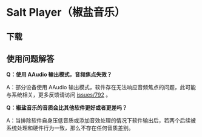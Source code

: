 # Salt Player（椒盐音乐）

## 下载



## 使用问题解答

**Q：使用 AAudio 输出模式，音频焦点失效？**

A：部分设备使用 AAudio 输出模式，软件存在无法响应音频焦点的问题，此可能与系统相关，更多反馈请访问 [issues/792](https://github.com/Moriafly/SaltPlayerSource/issues/792) 。

**Q：椒盐音乐的音质会比其他软件更好或者更差吗？**

A：当排除软件自身压低音质或添加音效处理的情况下软件输出后，若两个后续被系统处理和硬件行为一致，那么不存在任何音质差别。